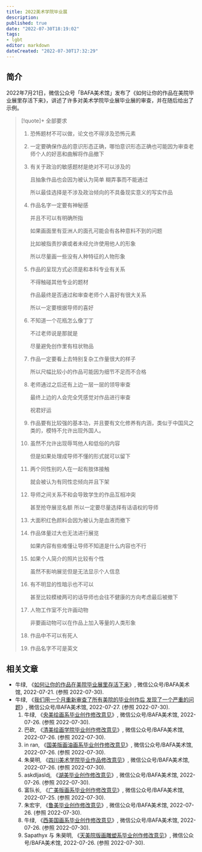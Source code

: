 ```yaml
---
title: 2022美术学院毕业展
description:
published: true
date: "2022-07-30T18:19:02"
tags:
- lgbt
editor: markdown
dateCreated: "2022-07-30T17:32:29"
---
```


## 简介

2022年7月21日，微信公众号「BAFA美术馆」发布了《如何让你的作品在美院毕业展里存活下来》，讲述了许多对美术学院毕业展毕业展的审查，并在随后给出了示例。

> [!quote]+ 全部要求
>
> 1.  恐怖题材不可以做，论文也不得涉及恐怖元素
>
> 2.  一定要确保作品的意识形态正确，哪怕意识形态正确也可能因为审查老师个人的好恶和曲解将作品撤下
>
> 3.  有关于政治的敏感题材是绝对不可以涉及的
>
>     且抽象作品也会因为被认为简单 糊弄事而不能通过
>
>     所以最佳选择是不涉及政治倾向的不具备现实意义的写实作品
>
> 4.  作品名字一定要有神秘感
>
>     并且不可以有明确所指
>
>     如果画面里有亚洲人的面孔可能会有各种意料不到的问题
>
>     比如被指责抄袭或者未经允许使用他人的形象
>
>     所以尽量画一些没有人种特征的人物形象
>
> 5.  作品的呈现方式必须是和本科专业有关系
>
>     不得触碰其他专业的题材
>
>     作品最终是否通过和审查老师个人喜好有很大关系
>
>     所以一定要根据导师的喜好
>
> 6.  不知道一个花瓶怎么像丁丁
>
>     不过老师说是那就是
>
>     尽量避免创作里有柱状物品
>
> 7.  作品一定要看上去特别复杂工作量很大的样子
>
>     所以尺幅比较小的作品可能因为细节不足而不合格
>
> 8.  老师通过之后还有上边一层一层的领导审查
>
>     最终上边的人会完全凭感觉对作品进行审查
>
>     祝君好运
>
> 9.  作品要有比较强的基本功，并且要有文化修养有内涵，类似于中国风之类的，模特不允许出现外国人。
>
> 10. 虽然不允许出现辱骂他人和低俗的内容
>
>     但是如果处理成导师不懂的形式就可以留下
>
> 11. 两个同性别的人在一起有肢体接触
>
>     就会被认为有同性恋倾向并且下架
>
> 12. 导师之间关系不和会导致学生的作品互相冲突
>
>     甚至抢夺展览名额 所以一定要尽量选择有话语权的导师
>
> 13. 大面积红色颜料会因为被认为是血液而撤下
>
> 14. 作品体量过大也无法进行展览
>
>     如果内容有些难懂让导师不知道是什么内容也不行
>
> 15. 如果个人简介的照片比较有个性
>
>     虽然不影响展览但是无法显示个人信息
>
> 16. 有不明显的性暗示也不可以
>
>     甚至比较模棱两可的话导师也会往不健康的方向考虑最后被撤下
>
> 17. 人物工作室不允许画动物
>
>     非要画动物可以在作品上加入等量的人类形象
>
> 18. 作品中不可以有死人
>
> 19. 作品名字不可是英文

## 相关文章

+   牛绿, 《[如何让你的作品在美院毕业展里存活下来](https://archive.ph/vHfU9 "https://mp.weixin.qq.com/s/SIO6ne9boQm5vVSHi02KUQ")》, 微信公众号/BAFA美术馆, 2022-07-21. (参照 2022-07-30).
+   牛绿, 《[我们用一个月重新审查了所有美院的毕业创作后 发现了一个严重的问题](https://archive.ph/hfIno "https://mp.weixin.qq.com/s/7Hs8pi2RojkEJ0uF1rbSWg")》, 微信公众号/BAFA美术馆, 2022-07-27. (参照 2022-07-30).
    1.  牛绿, 《[央美绘画系毕业创作修改意见](https://archive.ph/qvbF0 "https://mp.weixin.qq.com/s?__biz=Mzg3ODYyNDE2OA==&mid=2247487466&idx=1&sn=c0061a4460b899b6825a07c03e100d80&chksm=cf11a32df8662a3bb7584c969d59c05b3ccdd1986c940685b6e1a101aba3b8c83599cc339286")》, 微信公众号/BAFA美术馆, 2022-07-26. (参照 2022-07-30).
    2.  巴砍, 《[清美绘画学院毕业创作修改意见](https://archive.ph/EmvTn "https://mp.weixin.qq.com/s?__biz=Mzg3ODYyNDE2OA==&mid=2247487488&idx=1&sn=90dc36501bd2ed6ba758fbc8a4dddf4f&chksm=cf11bcc7f86635d190d48882c730aacc569454b772c74beaccf348eee2709d6b64c67c337bed")》, 微信公众号/BAFA美术馆, 2022-07-26. (参照 2022-07-30).
    3.  in ran, 《[国美版画油画系毕业创作修改意见](https://archive.ph/tDaH5 "https://mp.weixin.qq.com/s?__biz=Mzg3ODYyNDE2OA==&mid=2247487494&idx=1&sn=71baaee9ac306cacf07558fc83587212&chksm=cf11bcc1f86635d74fb4d81c010235750950e01fa242109808ca7c5781987c77d32ec29d8d58")》, 微信公众号/BAFA美术馆, 2022-07-26. (参照 2022-07-30).
    4.  朱昊明, 《[四川美术学院毕业作品修改意见](https://archive.ph/Tgu7r "https://mp.weixin.qq.com/s?__biz=Mzg3ODYyNDE2OA==&mid=2247487476&idx=1&sn=ff0c6c895c0378fb0c34f5d509a7d35b&chksm=cf11a333f8662a25d090c5d719f3787495e5c3b22e9146b01ab60dc2d41bd3cb43bf770c714b")》, 微信公众号/BAFA美术馆, 2022-07-26. (参照 2022-07-30).
    5.  askdljasldj, 《[湖美毕业创作修改意见](https://archive.ph/8aulv "https://mp.weixin.qq.com/s?__biz=Mzg3ODYyNDE2OA==&mid=2247487485&idx=1&sn=bf1f95983e7d593ddf91be85d117c641&chksm=cf11a33af8662a2cdf8e4fd36a48c6d11f4162ba9a5058f3b16f2f41658a5a0c32eabbde2205")》, 微信公众号/BAFA美术馆, 2022-07-26. (参照 2022-07-30).
    6.  富队长, 《[广美版画系毕业创作修改意见](https://archive.ph/yQtLy "https://mp.weixin.qq.com/s?__biz=Mzg3ODYyNDE2OA==&mid=2247487463&idx=1&sn=52a75d72bc6fbae918e0dbbaabfc7dd4&chksm=cf11a320f8662a365831de60779a03876abb7dc30716db64e2fa4826b8729d5fcacad471da85")》, 微信公众号/BAFA美术馆, 2022-07-25. (参照 2022-07-30).
    7.  朱宏宇, 《[鲁美毕业创作修改意见](https://archive.ph/0y8ci "https://mp.weixin.qq.com/s?__biz=Mzg3ODYyNDE2OA==&mid=2247487473&idx=1&sn=e7a74c1d049bbefac31c9e45b5849d9e&chksm=cf11a336f8662a2066718efa2d0a539e8114abe2898cb261128bb9d1f14173bb3eeaa61253ed")》, 微信公众号/BAFA美术馆, 2022-07-26. (参照 2022-07-30).
    8.  牛绿, 《[西美国画系毕业创作修改意见](https://archive.ph/D3MO1 "https://mp.weixin.qq.com/s?__biz=Mzg3ODYyNDE2OA==&mid=2247487482&idx=1&sn=9721c6ff2b5200135f2b8635fdc6a857&chksm=cf11a33df8662a2b14eed00bcdf3f192cec5695beeacb025a0e938515d1b8cbdd8810e2e1044")》, 微信公众号/BAFA美术馆, 2022-07-26. (参照 2022-07-30).
    9.  Sapathyx 与 朱昊明, 《[天美院版画雕塑系毕业创作修改意见](https://archive.ph/iA6sr "https://mp.weixin.qq.com/s?__biz=Mzg3ODYyNDE2OA==&mid=2247487479&idx=1&sn=2666d435b64bc9d38b49047834f4cb65&chksm=cf11a330f8662a26477b81c64f04ca302a30ba8b01abcc5f8f5c91d9174d9f1a7cfe5daf8fc4")》, 微信公众号/BAFA美术馆, 2022-07-26. (参照 2022-07-30).
